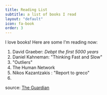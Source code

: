 ```yaml
---
title: Reading List
subtitle: a list of books I read
layout: "default"
icon: fa-book
order: 3
---
```


I love books! Here are some I'm reading now:

1. David Graeber: *Debpt the first 5000 years*
2. Daniel Kahneman: "Thinking Fast and Slow"
3. "Outliers"
4. The Human Network
5. Nikos Kazantzakis : "Report to greco"
6. 
source: [The Guardian](https://www.theguardian.com/books/booksblog/2011/jan/04/best-boring-books)
